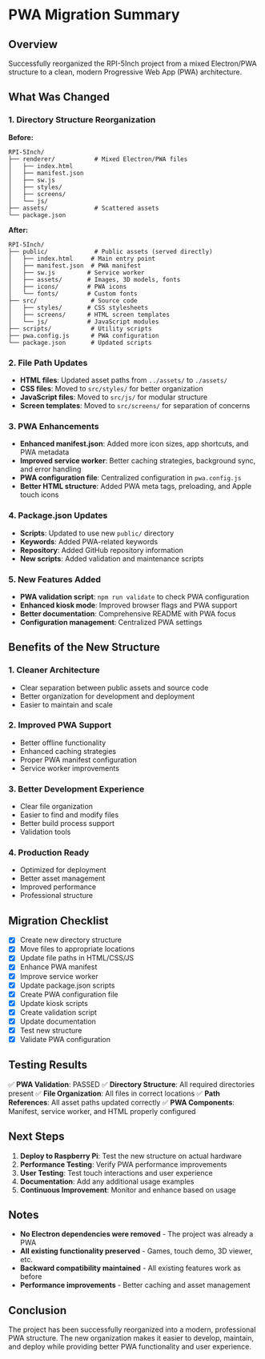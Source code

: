 # PWA Migration Summary

## Overview
Successfully reorganized the RPI-5Inch project from a mixed Electron/PWA structure to a clean, modern Progressive Web App (PWA) architecture.

## What Was Changed

### 1. Directory Structure Reorganization
**Before:**
```
RPI-5Inch/
├── renderer/           # Mixed Electron/PWA files
│   ├── index.html
│   ├── manifest.json
│   ├── sw.js
│   ├── styles/
│   ├── screens/
│   └── js/
├── assets/             # Scattered assets
└── package.json
```

**After:**
```
RPI-5Inch/
├── public/             # Public assets (served directly)
│   ├── index.html     # Main entry point
│   ├── manifest.json  # PWA manifest
│   ├── sw.js         # Service worker
│   ├── assets/       # Images, 3D models, fonts
│   ├── icons/        # PWA icons
│   └── fonts/        # Custom fonts
├── src/               # Source code
│   ├── styles/       # CSS stylesheets
│   ├── screens/      # HTML screen templates
│   └── js/           # JavaScript modules
├── scripts/           # Utility scripts
├── pwa.config.js      # PWA configuration
└── package.json       # Updated scripts
```

### 2. File Path Updates
- **HTML files**: Updated asset paths from `../assets/` to `./assets/`
- **CSS files**: Moved to `src/styles/` for better organization
- **JavaScript files**: Moved to `src/js/` for modular structure
- **Screen templates**: Moved to `src/screens/` for separation of concerns

### 3. PWA Enhancements
- **Enhanced manifest.json**: Added more icon sizes, app shortcuts, and PWA metadata
- **Improved service worker**: Better caching strategies, background sync, and error handling
- **PWA configuration file**: Centralized configuration in `pwa.config.js`
- **Better HTML structure**: Added PWA meta tags, preloading, and Apple touch icons

### 4. Package.json Updates
- **Scripts**: Updated to use new `public/` directory
- **Keywords**: Added PWA-related keywords
- **Repository**: Added GitHub repository information
- **New scripts**: Added validation and maintenance scripts

### 5. New Features Added
- **PWA validation script**: `npm run validate` to check PWA configuration
- **Enhanced kiosk mode**: Improved browser flags and PWA support
- **Better documentation**: Comprehensive README with PWA focus
- **Configuration management**: Centralized PWA settings

## Benefits of the New Structure

### 1. **Cleaner Architecture**
- Clear separation between public assets and source code
- Better organization for development and deployment
- Easier to maintain and scale

### 2. **Improved PWA Support**
- Better offline functionality
- Enhanced caching strategies
- Proper PWA manifest configuration
- Service worker improvements

### 3. **Better Development Experience**
- Clear file organization
- Easier to find and modify files
- Better build process support
- Validation tools

### 4. **Production Ready**
- Optimized for deployment
- Better asset management
- Improved performance
- Professional structure

## Migration Checklist

- [x] Create new directory structure
- [x] Move files to appropriate locations
- [x] Update file paths in HTML/CSS/JS
- [x] Enhance PWA manifest
- [x] Improve service worker
- [x] Update package.json scripts
- [x] Create PWA configuration file
- [x] Update kiosk scripts
- [x] Create validation script
- [x] Update documentation
- [x] Test new structure
- [x] Validate PWA configuration

## Testing Results

✅ **PWA Validation**: PASSED
✅ **Directory Structure**: All required directories present
✅ **File Organization**: All files in correct locations
✅ **Path References**: All asset paths updated correctly
✅ **PWA Components**: Manifest, service worker, and HTML properly configured

## Next Steps

1. **Deploy to Raspberry Pi**: Test the new structure on actual hardware
2. **Performance Testing**: Verify PWA performance improvements
3. **User Testing**: Test touch interactions and user experience
4. **Documentation**: Add any additional usage examples
5. **Continuous Improvement**: Monitor and enhance based on usage

## Notes

- **No Electron dependencies were removed** - The project was already a PWA
- **All existing functionality preserved** - Games, touch demo, 3D viewer, etc.
- **Backward compatibility maintained** - All existing features work as before
- **Performance improvements** - Better caching and asset management

## Conclusion

The project has been successfully reorganized into a modern, professional PWA structure. The new organization makes it easier to develop, maintain, and deploy while providing better PWA functionality and user experience.
